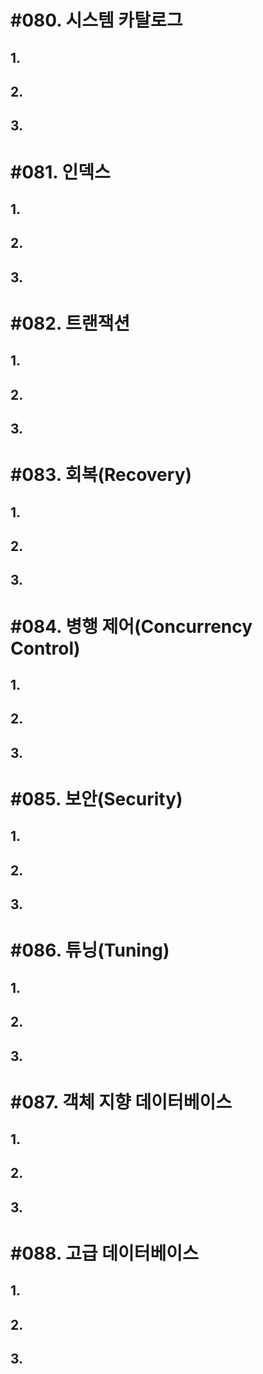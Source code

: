 # #080. 시스템 카탈로그
## 1.
## 2.
## 3.


# #081. 인덱스 
## 1.
## 2.
## 3.


# #082. 트랜잭션
## 1.
## 2.
## 3.


# #083. 회복(Recovery)
## 1.
## 2.
## 3.


# #084. 병행 제어(Concurrency Control)
## 1.
## 2.
## 3.


# #085. 보안(Security)
## 1.
## 2.
## 3.


# #086. 튜닝(Tuning)
## 1.
## 2.
## 3.


# #087. 객체 지향 데이터베이스
## 1.
## 2.
## 3.


# #088. 고급 데이터베이스
## 1.
## 2.
## 3.